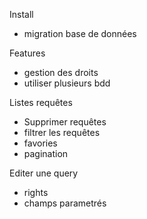 Install
- migration base de données

Features
- gestion des droits
- utiliser plusieurs bdd

Listes requêtes
- Supprimer requêtes
- filtrer les requêtes
- favories
- pagination

Editer une query
- rights
- champs parametrés